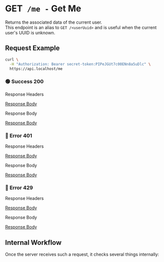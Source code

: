 # <span class="method-get">GET</span>` /me -` Get Me

<!-- panels:start -->
<!-- div:left-panel -->

Returns the associated data of the current user.  
This endpoint is an alias to `GET /<userUuid>` and is useful when the
current user's UUID is unknown.

## Request Example

```bash
curl \
  -H "Authorization: Bearer secret-token:PIPeJGUt7c00ENn8a5uDlc" \
  https://api.localhost/me
```

<!-- tabs:start -->

### **🟢 Success 200**

<div class="code-title auto-refresh">Response Headers</div>

[Response Body](./get-me/200-response-header.txt ':include :type=code')

<div class="code-title auto-refresh">Response Body</div>

[Response Body](./get-me/200-response-body.json ':include :type=code')

### **🔴 Error 401**

<div class="code-title auto-refresh">Response Headers</div>

[Response Body](./get-me/401-response-header.txt ':include :type=code')

<div class="code-title auto-refresh">Response Body</div>

[Response Body](./get-me/401-response-body.json ':include :type=code problem+json')

### **🔴 Error 429**

<div class="code-title">Response Headers</div>

[Response Body](./get-me/429-response-header.txt ':include :type=code')

<div class="code-title">Response Body</div>

[Response Body](./get-me/429-response-body.json ':include :type=code problem+json')

<!-- tabs:end -->

<!-- div:right-panel -->

## Internal Workflow

Once the server receives such a request, it checks several things internally:

<div id="graph-container-1" class="graph-container" style="height:800px"></div>

<!-- panels:end -->

<script>
G6.registerEdge('polyline-edge', {
  draw(cfg, group) {
    const { startPoint, endPoint } = cfg;
    const hgap = Math.abs(endPoint.x - startPoint.x);

    const path = [
      ['M', startPoint.x, startPoint.y],
      [
        'C',
        startPoint.x + hgap / 4,
        startPoint.y,
        endPoint.x - hgap / 2,
        endPoint.y,
        endPoint.x,
        endPoint.y,
      ],
    ];
    const shape = group.addShape('path', {
      attrs: {
        stroke: '#AAB7C4',
        path,
      },
      name: 'path-shape',
    });
    const midPoint = {
      x: (startPoint.x + endPoint.x) / 2,
      y: (startPoint.y + endPoint.y) / 2,
    };
    const label = group.addShape('text', {
      attrs: {
        text: cfg.label + '###########',
        x: midPoint.x,
        y: midPoint.y,
        textAlign: 'center',
        textBaseline: 'middle',
        fill: '#000',
        fontSize: 14,
      },
      name: 'label-shape',
    });
    return shape;
  },
});
renderWorkflow(document.getElementById('graph-container-1'), {
  nodes: [
    { id: 'init', ...workflowStart, label: 'server receives GET-request' },
    { id: 'checkToken', ...workflowDecision, label: 'does request contain token?' },
    { id: 'noTokenAction', ...workflowStep, label: "use default anonymous\nuser for auth" },
    { id: 'checkTokenValidity', ...workflowDecision, label: 'is token valid?' },
    { id: 'checkRateLimit', ...workflowDecision, label: "does request exceed\nrate limit?" },
    { id: 'loadUserData', ...workflowStep, label: 'load user data' },
    { id: 'error401', ...workflowEndError, label: 'return 401' },
    { id: 'error429', ...workflowEndError, label: 'return 429' },
    { id: 'success200', ...workflowEndSuccess , label: "return 200"},
  ],
  edges: [
    { source: 'init', target: 'checkToken', label: '' },
    { source: 'checkToken', target: 'checkTokenValidity', label: 'yes' },
    { source: 'checkToken', target: 'noTokenAction', label: 'no' },
    { source: 'checkTokenValidity', target: 'checkRateLimit', label: 'yes' },
    { source: 'checkTokenValidity', target: 'error401', label: 'no' },
    { source: 'checkRateLimit', target: 'loadUserData', label: 'no' },
    { source: 'checkRateLimit', target: 'error429', label: 'yes' },
    { source: 'loadUserData', target: 'success200' },
    { source: 'noTokenAction', target: 'checkRateLimit', label: '', type2: 'polyline-edge' }
  ],
}, 'TB');
</script>
